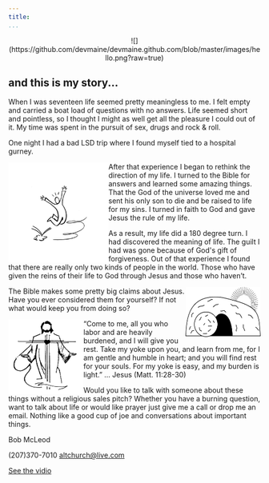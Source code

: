 ```yaml
---
title:
...
```


<p align="center">
  ![](https://github.com/devmaine/devmaine.github.com/blob/master/images/hello.png?raw=true)
</p>


## and this is my story...

When I was seventeen life seemed pretty meaningless to me. I felt empty and carried a boat load of questions with no answers. Life seemed short and pointless, so I thought I might as well get all the pleasure I could out of it.
My time was spent in the pursuit of sex, drugs and rock & roll. 

One night I had a bad LSD trip where I found myself tied to a hospital gurney.

<img align="left" width="200" height="200" src="https://github.com/devmaine/devmaine.github.com/blob/master/images/joy.png?raw=true">

After that experience I began to rethink the direction of my life. I turned to the Bible for answers and learned some amazing things. That the God of the universe loved me and sent his only son to die and be raised to life for my sins. I turned in faith to God and gave Jesus the rule of my life.

As a result, my life did a 180 degree turn. I had discovered the meaning of life. The guilt I had was gone because of God's gift of forgiveness. Out of that experience I found that there are really only two kinds of people in the world. Those who have given the reins of their life to God through Jesus and those who haven’t.

<img align="right" width="150" height="100" src="https://github.com/devmaine/devmaine.github.com/blob/master/images/tomb.png?raw=true">

The Bible makes some pretty big claims about Jesus. Have you ever considered them for yourself? If not what would keep you from doing so?

<img align="left" width="150" height="150" src="https://github.com/devmaine/devmaine.github.com/blob/master/images/jesus.png?raw=true">


“Come to me, all you who labor and are heavily burdened, and I will give you rest. Take my yoke upon you, and learn from me, for I am gentle and humble in heart; and you will find rest for your souls. For my yoke is easy, and my burden is light.” … Jesus
(Matt. 11:28-30)

Would you like to talk with someone about these things without a religious sales pitch? Whether you have a burning question, want to talk about life or would like prayer just give me a call or drop me an email. Nothing like a good cup of joe and conversations about important things.

Bob McLeod

(207)370-7010 altchurch@live.com


[See the vidio](https://www.facebook.com/altchurchme/videos/1671091386550440/?l=203612614651239974)